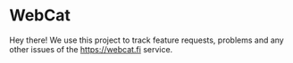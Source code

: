 # WebCat

Hey there! We use this project to track feature requests, problems and any other issues of the https://webcat.fi service.
